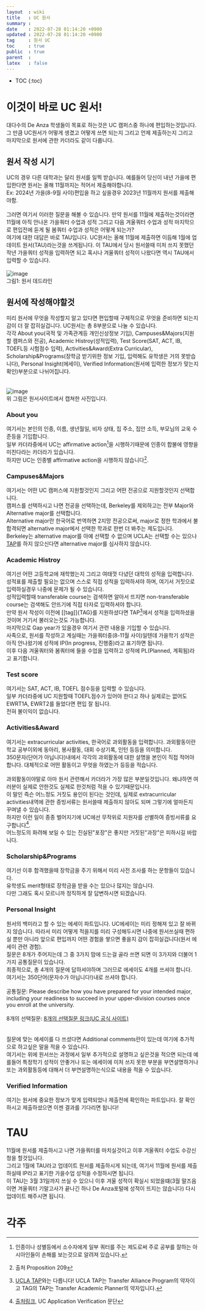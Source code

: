 ```yaml
---
layout  : wiki
title   : UC 원서
summary : 
date    : 2022-07-28 01:14:20 +0900
updated : 2022-07-28 01:14:20 +0900
tag     : 원서 UC
toc     : true
public  : true
parent  : 
latex   : false
---
```

* TOC
{:toc}

# 이것이 바로 UC 원서! 
대다수의 De Anza 학생들이 목표로 하는것은 UC 캠퍼스중 하나에 편입하는것입니다. 그 만큼 UC원서가 어떻게 생겼고 어떻게 쓰면 되는지 그리고 언제 제출하는지 그리고 마지막으로 원서에 관한 카더라도 같이 다룹니다.  

## 원서 작성 시기
UC의 경우 다른 대학과는 달리 원서를 일찍 받습니다. 예를들어 당신이 내년 가을에 편입한다면 원서는 올해 11월까지는 적어서 제출해야합니다.  
Ex: 2024년 가을(8-9월 사이)편입을 하고 싶을경우 2023년 11월까지 원서를 제출해야함.  
<br/>
그러면 여기서 이러한 질문을 해볼 수 있습니다. 만약 원서를 11월에 제출하는것이라면 11월에 아직 안나온 가을쿼터 수업과 성적 그리고 다음 겨울쿼터 수업과 성적 마지막으로 편입전에 듣게 될 봄쿼터 수업과 성적은 어떻게 되는가?  
여기에 대한 대답은 바로 TAU입니다. UC원서는 올해 11월에 제출하면 이듬해 1월에 업데이트 원서(TAU)라는것을 쓰게됩니다. 이 TAU에서 당시 원서쓸때 미처 쓰지 못했던 작년 가을쿼터 성적을 입력하면 되고 혹시나 겨울쿼터 성적이 나왔다면 역시 TAU에서 입력할 수 있습니다.  
<br/>
![image](https://user-images.githubusercontent.com/108209464/182030167-45e4d537-8138-4e89-be10-f098a73d3ba2.png)  
그림1: 원서 데드라인  

## 원서에 작성해야할것
미리 원서에 무엇을 작성할지 알고 있다면 편입할때 구체적으로 무엇을 준비하면 되는지 감이 더 잘 잡히실겁니다. UC원서는 총 8부분으로 나눌 수 있습니다.  
각각 About you(국적 및 가족관계등 개인신상정보 기입), Campuses&Majors(지원할 캠퍼스와 전공), Academic Histroy(성적입력), Test Score(SAT, ACT, IB, TOEFL등 시험점수 입력), Activities&Award(Extra Curricular), Scholarship&Programs(장학금 받기위한 정보 기입, 입력해도 유학생은 거의 못받습니다), Personal Insight(에세이), Verified Information(원서에 입력한 정보가 맞는지 확인)부분으로 나뉘어집니다.  
<br/><br/>
![image](https://user-images.githubusercontent.com/108209464/182030540-2f50d49b-c12b-4c1e-b792-2c85d3c92b3a.png)  
위 그림은 원서사이트에서 캡쳐한 사진입니다.  

### About you
여기서는 본인의 인종, 이름, 생년월일, 비자 상태, 집 주소, 집안 소득, 부모님의 교욱 수준등을 기입합니다.  
일부 카더라중에서 UC는 affirmative action[^1]을 시행하기때문에 인종이 합불에 영향을 미친다라는 카더라가 있습니다.  
하지만 UC는 인종별 affirmative action을 시행하지 않습니다[^2].

### Campuses&Majors
여기서는 어떤 UC 캠퍼스에 지원할것인지 그리고 어떤 전공으로 지원할것인지 선택합니다.  
캠퍼스를 선택하시고 나면 전공을 선택하는데, Berkeley를 제외하고는 전부 Major와 Alternative major를 선택합니다.  
Alternative major란 한국어로 번역하면 2지망 전공으로써, major로 정한 학과에서 불합격되면 alternative major에서 선택한 학과로 한번 더 봐주는 제도입니다.  
Berkeley는 alternative major를 아예 선택할 수 없으며 UCLA는 선택할 수는 있으나 [TAP](https://admission.ucla.edu/apply/transfer/ucla-transfer-alliance-program)를 하지 않으신다면 alternative major를 심사하지 않습니다.

### Academic Histroy
여기선 어떤 고등학교에 재학했는지 그리고 여태껏 다녔던 대학의 성적을 입력합니다.  
성적표를 제출할 필요는 없으며 스스로 직접 성적을 입력하셔야 하며, 여기서 거짓으로 입력하실경우 나중에 문제가 될 수 있습니다.  
성적입력할때 transferable course는 검색하면 알아서 뜨지면 non-transferable course는 검색해도 안뜨기에 직접 타자로 입력하셔야 합니다.  
만약 원서 작성이 이전에 [[tag]]{TAG}를 지원하셨다면 TAP[^3]에서 성적을 입력하셨을것이며 거기서 불러오는것도 가능합니다.  
마지막으로 Gap year가 있을경우 여기서 관련 내용을 기입할 수 있습니다.  
사족으로, 원서를 작성하고 계실때는 가을쿼터중(8-11월 사이)일텐데 가을학기 성적은 아직 안나왔기에 성적에 IP(In progress, 진행중)라고 표기하면 됩니다.  
이후 다음 겨울쿼터와 봄쿼터에 들을 수업을 입력하고 성적에 PL(Planned, 계획됨)라고 표기합니다.  

### Test score
여기서는 SAT, ACT, IB, TOEFL 점수등을 입력할 수 있습니다.  
일부 카더라중에 UC 지원할때 TOEFL점수가 있어야 한다고 하나 실제로는 없어도 EWRT1A, EWRT2를 들었다면 편입 잘 됩니다.  
전혀 불이익이 없습니다.  

### Activities&Award
여기서는 extracurricular activities, 한국어로 과외활동을 입력합니다. 과외활동이란 학교 공부이외에 동아리, 봉사활동, 대회 수상기록, 인턴 등등을 의미합니다.  
350문자(단어가 아닙니다)내에서 각각의 과외활동에 대한 설명을 본인이 직접 적어야합니다. 대체적으로 어떤 활동이고 무엇을 하였는가 등등을 적습니다.  
<br/>
과외활동이야말로 아마 원서 관련해서 카더라가 가장 많은 부분일것입니다. 왜냐하면 여러분이 실제로 안한것도 실제로 한것처럼 적을 수 있기때문입니다.  
이 말인 즉슨 어느정도 거짓도 용인이 된다는 것인데, 실제로 extracurricular activities내역에 관한 증빙서류는 원서쓸때 제출하지 않아도 되며 그렇기에 얼마든지 꾸며낼 수 있습니다.  
하지만 이런 일이 종종 벌어지기에 UC에선 무작위로 지원자를 선별하여 증빙서류를 요구합니다[^4].  
어느정도의 화려해 보일 수 있는 진실된"포장"은 좋지만 거짓된"과장"은 피하시길 바랍니다.  

### Scholarship&Programs
여기선 이후 합격했을때 장학금을 주기 위해서 미리 사전 조사를 하는 문항들이 있습니다.  
유학생도 merit형태로 장학금을 받을 수는 있으나 많지는 않습니다.  
다만 그래도 혹시 모르니까 정직하게 잘 답변하시면 되겠습니다.  

### Personal Insight
원서의 백미라고 할 수 있는 에세이 파트입니다. UC에세이는 미리 정해져 있고 잘 바뀌지 않습니다. 
따라서 미리 어떻게 적을지를 미리 구성해두시면 나중에 원서쓰실때 편하실 뿐만 아니라 앞으로 편입까지 어떤 경험을 쌓으면 좋을지 감이 잡히실겁니다(원서 에세이 관련 경험).  
질문은 8개가 주어지는데 그 중 3가지 맘에 드는걸 골라 쓰면 되면 이 3가지와 더불어 1가지 공통질문이 있습니다.  
최종적으로, 총 4개의 질문에 답하셔야하며 그러므로 에세이도 4개를 쓰셔야 합니다.  
여기서는 350단어(문자수가 아닙니다!)내로 쓰셔야 합니다.  
<br/>
공통질문: Please describe how you have prepared for your intended major, including your readiness to succeed in your upper-division courses once you enroll at the university.  
<br/>
8개의 선택질문: [8개의 선택질문 링크(UC 공식 사이트)](https://admission.universityofcalifornia.edu/how-to-apply/applying-as-a-freshman/personal-insight-questions.html)  
<br/><br/>
질문에 맞는 에세이를 다 쓰셨다면 Additional comments란이 있는데 여기에 추가적으로 하고싶은 말을 적을 수 있습니다.  
여기서는 위에 원서쓰는 과정에서 일부 추가적으로 설명하고 싶은것을 적으면 되는데 예를들어 특정학기 성적이 안좋거나 또는 에세이에 미처 쓰지 못한 부분을 부연설명하거나 또는 과외활동등에 대해서 더 부연설명하는식으로 내용을 적을 수 있습니다.  

### Verified Information
여기는 원서에 중요한 정보가 맞게 입력되었나 제출전에 확인하는 파트입니다. 잘 확인하시고 제출하셨으면 이젠 결과를 기다리면 됩니다!

# TAU
11월에 원서를 제출하시고 나면 가을쿼터를 마치실것이고 이후 겨울쿼터 수업도 수강신청을 할것입니다.  
그리고 1월에 TAU라고 업데이트 원서를 제출하시게 되는데, 여기서 11월에 원서를 제출하실때 IP라고 표기한 가을수업 성적을 수정하시면 됩니다.  
이 TAU는 3월 31일까지 쓰실 수 있으니 이후 겨울 성적이 확실시 되었을떄(3월 말즈음이면 겨울쿼터 기말고사가 끝나긴 하나 De Anza포털에 성적이 뜨지는 않습니다) 다시 업데이트 해주시면 됩니다.  

# 각주
[^1]: 인종이나 성별등에서 소수자에게 일부 쿼터를 주는 제도로써 주로 공부를 잘하는 아시아인들이 손해를 보는것으로 알려져 있습니다.  
[^2]: 출처 Proposition 209  
[^3]: [UCLA TAP](https://admission.ucla.edu/apply/transfer/ucla-transfer-alliance-program)와는 다릅니다! UCLA TAP는 Transfer Alliance Program의 약자이고 TAG의 TAP는 Transfer Academic Planner의 약자입니다.  
[^4]: [출처링크](https://mailchi.mp/ucop/uc-counselors-and-advisers-bulletin-november-2021), UC Application Verification 문단  
